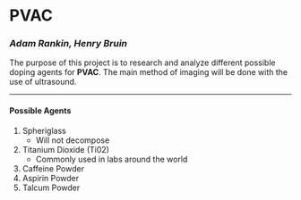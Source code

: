 # PVAC
### *Adam Rankin, Henry Bruin*
The purpose of this project is to research and analyze different possible doping agents for **PVAC**. The main method of imaging will be done with the use of ultrasound.

---

#### Possible Agents
1. Spheriglass
      - Will not decompose
2. Titanium Dioxide (Ti02)
      - Commonly used in labs around the world
3. Caffeine Powder
4. Aspirin Powder
5. Talcum Powder
